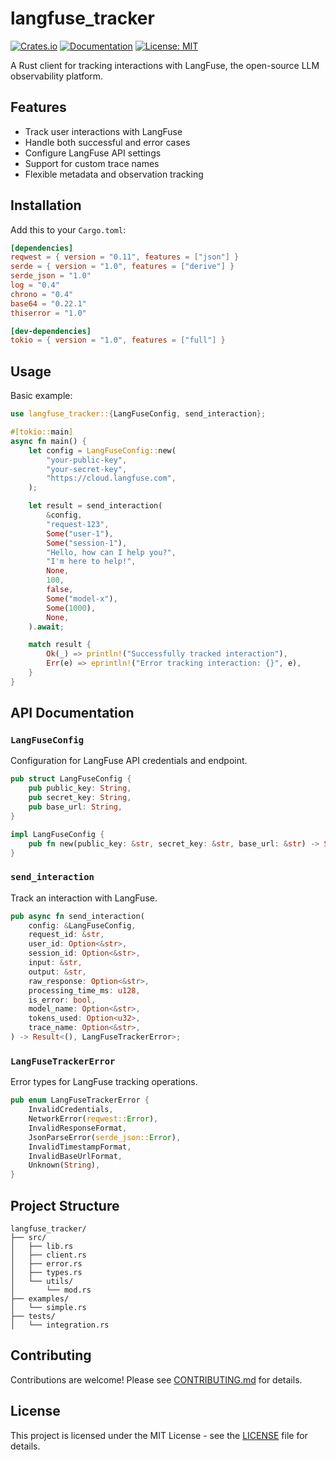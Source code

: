 # langfuse_tracker

[![Crates.io](https://img.shields.io/crates/v/langfuse_tracker.svg)](https://crates.io/crates/langfuse-rust)
[![Documentation](https://docs.rs/langfuse_tracker/badge.svg)](https://docs.rs/langfuse-rust)
[![License: MIT](https://img.shields.io/badge/License-MIT-yellow.svg)](https://opensource.org/licenses/MIT)

A Rust client for tracking interactions with LangFuse, the open-source LLM observability platform.

## Features

- Track user interactions with LangFuse
- Handle both successful and error cases
- Configure LangFuse API settings
- Support for custom trace names
- Flexible metadata and observation tracking

## Installation

Add this to your `Cargo.toml`:

```toml
[dependencies]
reqwest = { version = "0.11", features = ["json"] }
serde = { version = "1.0", features = ["derive"] }
serde_json = "1.0"
log = "0.4"
chrono = "0.4"
base64 = "0.22.1"
thiserror = "1.0"

[dev-dependencies]
tokio = { version = "1.0", features = ["full"] }
```

## Usage

Basic example:

```rust
use langfuse_tracker::{LangFuseConfig, send_interaction};

#[tokio::main]
async fn main() {
    let config = LangFuseConfig::new(
        "your-public-key",
        "your-secret-key",
        "https://cloud.langfuse.com",
    );

    let result = send_interaction(
        &config,
        "request-123",
        Some("user-1"),
        Some("session-1"),
        "Hello, how can I help you?",
        "I'm here to help!",
        None,
        100,
        false,
        Some("model-x"),
        Some(1000),
        None,
    ).await;

    match result {
        Ok(_) => println!("Successfully tracked interaction"),
        Err(e) => eprintln!("Error tracking interaction: {}", e),
    }
}
```

## API Documentation

### `LangFuseConfig`

Configuration for LangFuse API credentials and endpoint.

```rust
pub struct LangFuseConfig {
    pub public_key: String,
    pub secret_key: String,
    pub base_url: String,
}

impl LangFuseConfig {
    pub fn new(public_key: &str, secret_key: &str, base_url: &str) -> Self;
}
```

### `send_interaction`

Track an interaction with LangFuse.

```rust
pub async fn send_interaction(
    config: &LangFuseConfig,
    request_id: &str,
    user_id: Option<&str>,
    session_id: Option<&str>,
    input: &str,
    output: &str,
    raw_response: Option<&str>,
    processing_time_ms: u128,
    is_error: bool,
    model_name: Option<&str>,
    tokens_used: Option<u32>,
    trace_name: Option<&str>,
) -> Result<(), LangFuseTrackerError>;
```

### `LangFuseTrackerError`

Error types for LangFuse tracking operations.

```rust
pub enum LangFuseTrackerError {
    InvalidCredentials,
    NetworkError(reqwest::Error),
    InvalidResponseFormat,
    JsonParseError(serde_json::Error),
    InvalidTimestampFormat,
    InvalidBaseUrlFormat,
    Unknown(String),
}
```

## Project Structure

```
langfuse_tracker/
├── src/
│   ├── lib.rs
│   ├── client.rs
│   ├── error.rs
│   ├── types.rs
│   └── utils/
│       └── mod.rs
├── examples/
│   └── simple.rs
├── tests/
│   └── integration.rs
```

## Contributing

Contributions are welcome! Please see [CONTRIBUTING.md](CONTRIBUTING.md) for details.

## License

This project is licensed under the MIT License - see the [LICENSE](LICENSE) file for details.